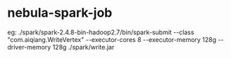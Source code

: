 # nebula-spark-job
eg:
./spark/spark-2.4.8-bin-hadoop2.7/bin/spark-submit --class "com.aiqiang.WriteVertex" --executor-cores 8 --executor-memory 128g --driver-memory 128g ./spark/write.jar 
